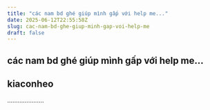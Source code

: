 ```yaml
---
title: "các nam bd ghé giúp mình gấp với help me..."
date: 2025-06-12T22:55:58Z
slug: cac-nam-bd-ghe-giup-minh-gap-voi-help-me
draft: false
---
```


## các nam bd ghé giúp mình gấp với help me...

## kiaconheo

.....................